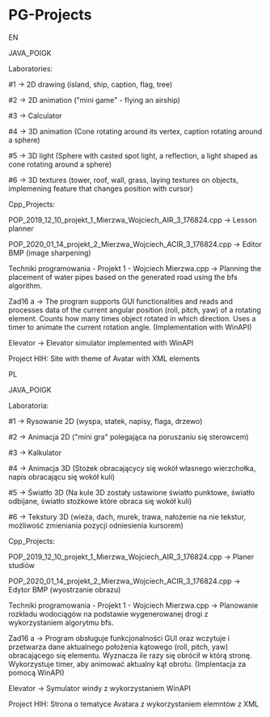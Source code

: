 # PG-Projects

EN

JAVA_POIGK

Laboratories:

#1 -> 2D drawing (island, ship, caption, flag, tree)

#2 -> 2D animation ("mini game" - flying an airship)

#3 -> Calculator

#4 -> 3D animation (Cone rotating around its vertex, caption rotating around a sphere)

#5 -> 3D light (Sphere with casted spot light, a reflection, a light shaped as cone rotating around a sphere)

#6 -> 3D textures (tower, roof, wall, grass, laying textures on objects, implemening feature that changes position with cursor)

Cpp_Projects:

POP_2019_12_10_projekt_1_Mierzwa_Wojciech_AIR_3_176824.cpp -> Lesson planner

POP_2020_01_14_projekt_2_Mierzwa_Wojciech_ACIR_3_176824.cpp -> Editor BMP (image sharpening)

Techniki programowania - Projekt 1 - Wojciech Mierzwa.cpp ->
Planning the placement of water pipes based on the generated road using the bfs algorithm.

Zad16 a ->
The program supports GUI functionalities and reads and processes data of the current angular position (roll, pitch, yaw) of a rotating element.
Counts how many times object rotated in which direction. Uses a timer to animate the current rotation angle. (Implementation with WinAPI)


Elevator ->  Elevator simulator implemented with WinAPI

Project HIH:
Site with theme of Avatar with XML elements


PL

JAVA_POIGK

Laboratoria:

#1 -> Rysowanie 2D (wyspa, statek, napisy, flaga, drzewo)

#2 -> Animacja 2D ("mini gra" polegająca na poruszaniu się sterowcem)

#3 -> Kalkulator

#4 -> Animacja 3D (Stożek obracającycy się wokół własnego wierzchołka, napis obracającu się wokół kuli)

#5 -> Światło 3D (Na kule 3D zostały ustawione światło punktowe, światło odbijane, światło stożkowe które obraca się wokół kuli) 

#6 -> Tekstury 3D (wieża, dach, murek, trawa, nałożenie na nie tekstur, możliwość zmieniania pozycji odniesienia kursorem)

Cpp_Projects:

POP_2019_12_10_projekt_1_Mierzwa_Wojciech_AIR_3_176824.cpp -> Planer studiów

POP_2020_01_14_projekt_2_Mierzwa_Wojciech_ACIR_3_176824.cpp -> Edytor BMP (wyostrzanie obrazu)

Techniki programowania - Projekt 1 - Wojciech Mierzwa.cpp ->
Planowanie rozkładu wodociągów na podstawie wygenerowanej drogi z wykorzystaniem algorytmu bfs.

Zad16 a ->
Program obsługuje funkcjonalności GUI oraz wczytuje i przetwarza dane aktualnego położenia kątowego (roll, pitch, yaw) obracającego się elementu. 
Wyznacza ile razy się obrócił w którą stronę. Wykorzystuje timer, aby animować aktualny kąt obrotu. (Implentacja za pomocą WinAPI)

Elevator ->
Symulator windy z wykorzystaniem WinAPI

Project HIH:
Strona o tematyce Avatara z wykorzystaniem elemntów z XML

